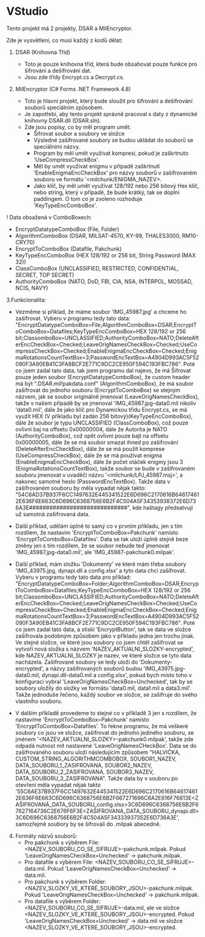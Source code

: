 # VStudio

Tento projekt má 2 projekty, DSAR a MilEncryptor.

Zde je vysvětlení, co musí každý z kodů dělat:


1. DSAR (Knihovna Tříd)
   - Toto je pouze knihovna tříd, která bude obsahovat pouze funkce pro šifrování a dešifrování dat.
   - Jsou zde třídy Encrypt.cs a Decrypt.cs. 



3. MilEncryptor (C# Forms .NET Framework 4.8)
   - Toto je hlavní projekt, který bude sloužit pro šifrování a dešifrování souborů speciálním způsobem.
   - Je zapotřebí, aby tento projekt správně pracoval s daty z dynamické knihovny DSAR.dll (DSAR.sln).
   - Zde jsou popisy, co by měl program umět:
     * Šifrovat soubor a soubory ve složce
     * Výsledné zašifrované soubory se budou ukládat do souborů se speciálními názvy.
     * Program by měl umět využívat kompresi, pokud je zaškrtnuto 'UseCompressCheckBox'.
     * Měl by umět využívat enigmu v případě zaškrtnutí 'EnableEnigmaEncCheckBox' pro názvy souborů v zašifrovaném souboru ve formátu '<milchunk/ENIGMA_NAZEV>.
     * Jako klíč, by měl umět využívat 128/192 nebo 256 bitový Hex klíč, nebo string, který v případě, že bude krátký, tak se doplní paddingem. O tom co je zvoleno rozhoduje 'KeyTypeEncComboBox'.

! Data obsažená v ComboBoxech:
  - EncryptDatatypeComboBox (File, Folder)
  - AlgorithmComboBox (DSAR, MILSAT-4570, KY-99, THALES3000, RM10-CRY70)
  - EncryptToComboBox (Datafile, Pakchunk)
  - KeyTypeEncComboBox (HEX 128/192 or 256 bit, String Password (MAX 32))
  - ClassComboBox (UNCLASSIFIED, RESTRICTED, CONFIDENTIAL, SECRET, TOP SECRET)
  - AuthorityComboBox (NATO, DoD, FBI, CIA, NSA, INTERPOL, MOSSAD, NCIS, NAVY)

3.Funkcionalita:
  - Vezměme si příklad, že máme soubor 'IMG_45987.jpg' a chceme ho zašifrovat. Vyberu v programu tedy tato data: "EncryptDatatypeComboBox=File;AlgorithmComboBox=DSAR;EncryptToComboBox=Datafiles;KeyTypeEncComboBox=HEX 128/192 or 256 bit;ClassomboBox=UNCLASSIFIED;AuthorityComboBox=NATO;DeleteAfterEncCheckBox=Checked;LeaveOrigNamesCheckBox=Checked;UseCompressCheckBox=Checked;EnableEnigmaEncCheckBox=Checked;EnigmaRotationsCountTextBox=3;PasswordEncTextBox=A4904D993AC5F52090F3A90EB41C3FA8BCF2E771C9DC2CE950F594C193FBC786". Poté co jsem zadal tato data, tak jsem programu dal najevo, že má Šifrovat pouze jeden soubor (EncryptDatatypeComboBox), že custom header má být ".DSAR.mil!pakdata.conf" (AlgorithmComboBox), že má soubor zašifrovat do jednoho souboru (EncryptToComboBox) se stejným názvem, jak se soubor originálně jmenoval (LeaveOrigNamesCheckBox), takže v našem případě by se jmenoval 'IMG_45987.jpg-data0.mil nikoliv 'data0.mil', dále že jako klíč pro Dynamickou třídu Encrypt.cs, se má využít HEX (V příkladu byl zadán 256 bitový)(KeyTypeEncComboBox), dále že soubor je typu UNCLASSIFIED (ClassComboBox), což pouze ovlivní baj na offsetu 0x00000004, dále že Autorita je NATO (AuthorityComboBox), což opět ovlivní pouze bajt na offsetu 0x00000005, dále že se má soubor smazat ihned po zašifrování (DeleteAfterEncCheckBox), dále že se má použít komprese (UseCompressCheckBox), dále že se má používat enigma (EnableEnigmaEncCheckBox), dále že počet otáček enigmy jsou 3 (EnigmaRotationsCountTextBox), takže soubor se bude v zašifrovaném souboru jmenovat v uvaděči názvu '<milchunk/LPJ_45987.msj>', a nakonec samotné heslo (PasswordEncTextBox). Takže data v zašifrovaném souboru by měla vypadat nějak takto: "54C6AD37B937F6CC1497632E445341522E6D696C2170616B646174612E636F6E663C6D696C6368756E6B2F4C504A5F34353938372E6D736A3E#############################", kde haštagy předsatvují už samotná zašifrovaná data.

  - Další příklad, udělám úplně to samý co v prvním příkladu, jen s tím rozdílem, že nastavím 'EncryptToComboBox=Pakchunk' namísto 'EncryptToComboBox=Datafiles'. Data se tak uloží úplně stejně beze změny jen s tím rozdílem, že se soubor nebude teď jmenovat 'IMG_45987.jpg-data0.mil', ale 'IMG_45987-pakchunk0.milpak'.

  - Další příklad, mám složku 'Dokumenty' ve které mám třeba soubory 'IMG_43975.jpg, dynapi.dll a config.xlsx' a tyto data chci zašifrovat. Vyberu v programu tedy tato data pro příklad: "EncryptDatatypeComboBox=Folder;AlgorithmComboBox=DSAR;EncryptToComboBox=Datafiles;KeyTypeEncComboBox=HEX 128/192 or 256 bit;ClassomboBox=UNCLASSIFIED;AuthorityComboBox=NATO;DeleteAfterEncCheckBox=Checked;LeaveOrigNamesCheckBox=Checked;UseCompressCheckBox=Checked;EnableEnigmaEncCheckBox=Checked;EnigmaRotationsCountTextBox=3;PasswordEncTextBox=A4904D993AC5F52090F3A90EB41C3FA8BCF2E771C9DC2CE950F594C193FBC786". Poté co jsem zadal tato data, a stiskl 'EncryptButton', tak se data ve složce zašifrovala podobným způsobem jako v příkladu jedna jen trochu jinak. Ve stejné složce, ve které jsou soubory co jsem chtěl zašifrovat se vytvoří nová složka s názvem 'NAZEV_AKTUALNI_SLOZKY-encrypted', kde NAZEV_AKTUALNI_SLOZKY je nazev, ve které složce se tyto data nacházela. Zašifrované soubory se tedy uloží do 'Dokumenty-encrypted', a názvy zašifrovaných souborů budou 'IMG_43975.jpg-data0.mil, dynapi.dll-data0.mil a config.xlsx', pokud bych místo toho v konfiguraci vybral 'LeaveOrigNamesCheckBox=Unchecked', tak by se soubory uložily do složky ve formátu 'data0.mil, data1.mil a data3.mil'. Takže jednoduše řečeno, každý soubor ve složce, se zašifruje do svého vlastního souboru.

  - V dalším příkladě provedeme to stejné co v příkladě 3 jen s rozdílem, že nastavíme 'EncryptToComboBox=Pakchunk' namísto 'EncryptToComboBox=Datafiles'. To řekne programu, že má veškeré soubory co jsou ve složce, zašifrovat do jednoho jediného souboru, se jménem '<NAZEV_AKTUALNI_SLOZKY>-pakchunk0.milpak', takže zde odpadá nutnost mít nastavené 'LeaveOrigNamesCHeckBox'. Data se do zašifrovaného souboru uloží následujícím způsobem "HALVIČKA, CUSTOM_STRING_ALGORITHMCOMBOBOX, SOUBOR1_NAZEV, DATA_SOUBORU_1_ZASIFROVANA, SOUBOR2_NAZEV, DATA_SOUBORU_2_ZASIFROVANA, SOUBOR3_NAZEV, DATA_SOUBORU_3_ZASIFROVANA". Takže data by v souboru po otevření měla vypadat nějak takto '55C6AE37B937F6CC1497632E445341522E6D696C2170616B646174612E636F6E663C6D696C6368756E6B2F667271696C6A2E616F76613E<ZAŠIFROVANÁ_DATA_SOUBORU_config.xlsx>3C6D696C6368756E6B2F67627164736C2E676F6F3E<ZAŠIFROVANÁ_DATA_SOUBORU_dynapi.dll>3C6D696C6368756E6B2F4C504A5F34333937352E6D736A3E', samozřejmě soubory by se šifrovali do .milpak abecedně.

4. Formáty názvů souborů:
   - Pro pakchunk s výběrem File: <NAZEV_SOUBORU_CO_SE_SIFRUJE>-pakchunk<INDEX>.milpak. Pokud 'LeaveOrigNamesCheckBox=Unchecked' -> pakchunk<INDEX>.milpak.
   - Pro datafile s výběrem File: <NAZEV_SOUBORU_CO_SE_SIFRUJE>-data<INDEX>.mil. Pokud 'LeaveOrigNamesCheckBox=Unchecked' -> data<INDEX>.mil.
   - Pro pakchunk s výběrem Folder:  <NAZEV_SLOZKY_VE_KTERÉ_SOUBORY_JSOU>-pakchunk<INDEX>.milpak. Pokud 'LeaveOrigNamesCheckBox=Unchecked' -> pakchunk<INDEX>.milpak.
   - Pro datafile s výběrem Folder:  <NAZEV_SOUBORU_CO_SE_SIFRUJE>-data<INDEX>.mil, ale ve složce <NAZEV_SLOZKY_VE_KTERE_SOUBORY_JSOU>-encrypted. Pokud 'LeaveOrigNamesCheckBox=Unchecked' -> data<INDEX>.mil ve složce <NAZEV_SLOZKY_VE_KTERE_SOUBORY_JSOU>-encrypted.
